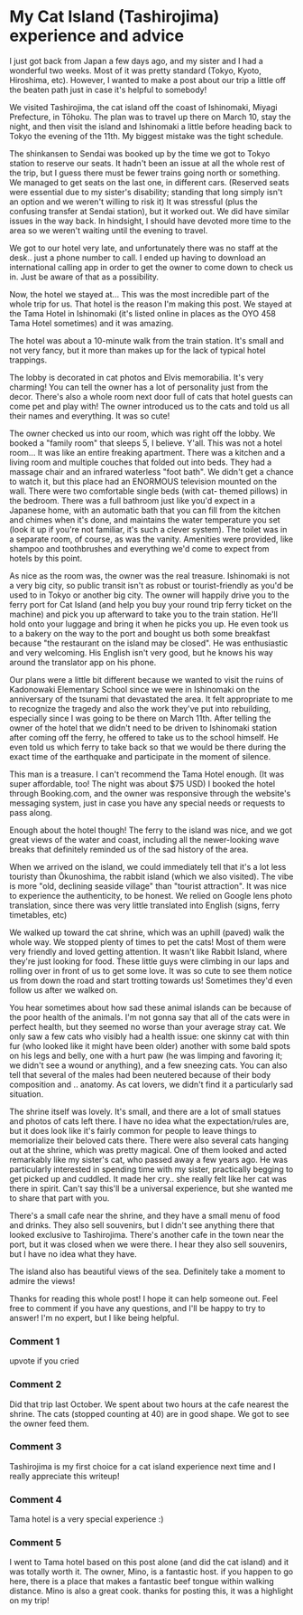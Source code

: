 # My Cat Island (Tashirojima) experience and advice

I just got back from Japan a few days ago, and my sister and I had a wonderful two weeks. Most of it was pretty standard (Tokyo, Kyoto, Hiroshima, etc). However, I wanted to make a post about our trip a little off the beaten path just in case it's helpful to somebody!

We visited Tashirojima, the cat island off the coast of Ishinomaki, Miyagi Prefecture, in Tōhoku. The plan was to travel up there on March 10, stay the night, and then visit the island and Ishinomaki a little before heading back to Tokyo the evening of the 11th. 
My biggest mistake was the tight schedule.

The shinkansen to Sendai was booked up by the time we got to Tokyo station to reserve our seats. It hadn't been an issue at all the whole rest of the trip, but I guess there must be fewer trains going north or something. We managed to get seats on the last one, in different cars. (Reserved seats were essential due to my sister's disability; standing that long simply isn't an option and we weren't willing to risk it)
It was stressful (plus the confusing transfer at Sendai station), but it worked out. We did have similar issues in the way back. In hindsight, I should have devoted more time to the area so we weren't waiting until the evening to travel.

We got to our hotel very late, and unfortunately there was no staff at the desk.. just a phone number to call. I ended up having to download an international calling app in order to get the owner to come down to check us in. Just be aware of that as a possibility.

Now, the hotel we stayed at... This was the most incredible part of the whole trip for us. That hotel is the reason I'm making this post. 
We stayed at the Tama Hotel in Ishinomaki (it's listed online in places as the OYO 458 Tama Hotel sometimes) and it was amazing.

The hotel was about a 10-minute walk from the train station. It's small and not very fancy, but it more than makes up for the lack of typical hotel trappings.

The lobby is decorated in cat photos and Elvis memorabilia. It's very charming! You can tell the owner has a lot of personality just from the decor. There's also a whole room next door full of cats that hotel guests can come pet and play with! The owner introduced us to the cats and told us all their names and everything. It was so cute!

The owner checked us into our room, which was right off the lobby. We booked a "family room" that sleeps 5, I believe. Y'all. This was not a hotel room... It was like an entire freaking apartment. There was a kitchen and a living room and multiple couches that folded out into beds. They had a massage chair and an infrared waterless "foot bath". We didn't get a chance to watch it, but this place had an ENORMOUS television mounted on the wall. There were two comfortable single beds (with cat- themed pillows) in the bedroom. There was a full bathroom just like you'd expect in a Japanese home, with an automatic bath that you can fill from the kitchen and chimes when it's done, and maintains the water temperature you set (look it up if you're not familiar, it's such a clever system). The toilet was in a separate room, of course, as was the vanity. Amenities were provided, like shampoo and toothbrushes and everything we'd come to expect from hotels by this point. 

As nice as the room was, the owner was the real treasure. Ishinomaki is not a very big city, so public transit isn't as robust or tourist-friendly as you'd be used to in Tokyo or another big city. The owner will happily drive you to the ferry port for Cat Island (and help you buy your round trip ferry ticket on the machine) and pick you up afterward to take you to the train station. He'll hold onto your luggage and bring it when he picks you up. He even took us to a bakery on the way to the port and bought us both some breakfast because "the restaurant on the island may be closed". He was enthusiastic and very welcoming. His English isn't very good, but he knows his way around the translator app on his phone. 

Our plans were a little bit different because we wanted to visit the ruins of Kadonowaki Elementary School since we were in Ishinomaki on the anniversary of the tsunami that devastated the area. It felt appropriate to me to recognize the tragedy and also the work they've put into rebuilding, especially since I was going to be there on March 11th. After telling the owner of the hotel that we didn't need to be driven to Ishinomaki station after coming off the ferry, he offered to take us to the school himself. He even told us which ferry to take back so that we would be there during the exact time of the earthquake and participate in the moment of silence. 

This man is a treasure. I can't recommend the Tama Hotel enough. (It was super affordable, too! The night was about $75 USD)
I booked the hotel through Booking.com, and the owner was responsive through the website's messaging system, just in case you have any special needs or requests to pass along.

Enough about the hotel though! The ferry to the island was nice, and we got great views of the water and coast, including all the newer-looking wave breaks that definitely reminded us of the sad history of the area. 

When we arrived on the island, we could immediately tell that it's a lot less touristy than Ōkunoshima, the rabbit island (which we also visited). The vibe is more "old, declining seaside village" than "tourist attraction". It was nice to experience the authenticity, to be honest. We relied on Google lens photo translation, since there was very little translated into English (signs, ferry timetables, etc)

We walked up toward the cat shrine, which was an uphill (paved) walk the whole way. We stopped plenty of times to pet the cats! Most of them were very friendly and loved getting attention. It wasn't like Rabbit Island, where they're just looking for food. These little guys were climbing in our laps and rolling over in front of us to get some love. It was so cute to see them notice us from down the road and start trotting towards us! Sometimes they'd even follow us after we walked on.

You hear sometimes about how sad these animal islands can be because of the poor health of the animals. I'm not gonna say that all of the cats were in perfect health, but they seemed no worse than your average stray cat. We only saw a few cats who visibly had a health issue: one skinny cat with thin fur (who looked like it might have been older) another with some bald spots on his legs and belly, one with a hurt paw (he was limping and favoring it; we didn't see a wound or anything), and a few sneezing cats. You can also tell that several of the males had been neutered because of their body composition and .. anatomy. As cat lovers, we didn't find it a particularly sad situation.

The shrine itself was lovely. It's small, and there are a lot of small statues and photos of cats left there. I have no idea what the expectation/rules are, but it does look like it's fairly common for people to leave things to memorialize their beloved cats there. There were also several cats hanging out at the shrine, which was pretty magical. One of them looked and acted remarkably like my sister's cat, who passed away a few years ago. He was particularly interested in spending time with my sister, practically begging to get picked up and cuddled. It made her cry.. she really felt like her cat was there in spirit. Can't say this'll be a universal experience, but she wanted me to share that part with you.

There's a small cafe near the shrine, and they have a small menu of food and drinks. They also sell souvenirs, but I didn't see anything there that looked exclusive to Tashirojima. There's another cafe in the town near the port, but it was closed when we were there. I hear they also sell souvenirs, but I have no idea what they have.

The island also has beautiful views of the sea. Definitely take a moment to admire the views!

Thanks for reading this whole post! I hope it can help someone out. Feel free to comment if you have any questions, and I'll be happy to try to answer! I'm no expert, but I like being helpful.

### Comment 1

upvote if you cried

### Comment 2

Did that trip last October. We spent about two hours at the cafe nearest the shrine. The cats (stopped counting at 40) are in good shape. We got to see the owner feed them.

### Comment 3

Tashirojima is my first choice for a cat island experience next time and I really appreciate this writeup!

### Comment 4

Tama hotel is a very special experience :)

### Comment 5

I went to Tama hotel based on this post alone (and did the cat island) and it was totally worth it. 
The owner, Mino, is a fantastic host. if you happen to go here, there is a place that makes a fantastic beef tongue within walking distance. Mino is also a great cook. thanks for posting this, it was a highlight on my trip!

